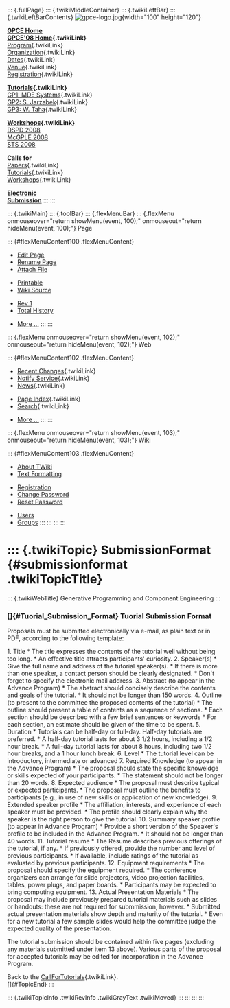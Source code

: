 ::: {.fullPage}
::: {.twikiMiddleContainer}
::: {.twikiLeftBar}
::: {.twikiLeftBarContents}
![gpce-logo.jpg](../pub/GPCE08/WebLeftBar/gpce-logo.jpg){width="100"
height="120"}

**[GPCE Home](http://www.gpce.org/)**\
**[GPCE\'08 Home](WebHome){.twikiLink}**\
[Program](ConferenceProgram){.twikiLink}\
[Organization](ConferenceOrganization){.twikiLink}\
[Dates](ImportantDates){.twikiLink}\
[Venue](ConferenceVenue){.twikiLink}\
[Registration](ConferenceRegistration){.twikiLink}

**[Tutorials](GpceTutorials){.twikiLink}**\
[GP1: MDE Systems](MdeTutorial){.twikiLink}\
[GP2: S. Jarzabek](PowerGenericsTutorial){.twikiLink}\
[GP3: W. Taha](MultiStageProgrammingTutorial){.twikiLink}

**[Workshops](GpceWorkshops){.twikiLink}**\
[DSPD 2008](http://www.labri.fr/perso/reveille/DSPD/2008/)\
[McGPLE
2008](http://www.infosun.fim.uni-passau.de/cl/staff/apel/McGPLE2008/index.html)\
[STS 2008](../Sts/STS08)

**Calls for**\
[Papers](CallForPapers){.twikiLink}\
[Tutorials](CallForTutorials){.twikiLink}\
[Workshops](CallForWorkshops){.twikiLink}

**[Electronic\
Submission](http://www.easychair.org/conferences/?conf=gpce2008)**
:::
:::

::: {.twikiMain}
::: {.toolBar}
::: {.flexMenuBar}
::: {.flexMenu onmouseover="return showMenu(event, 100);" onmouseout="return hideMenu(event, 100);"}
Page

::: {#flexMenuContent100 .flexMenuContent}
-   [Edit
    Page](http://www.program-transformation.org/edit/GPCE08/SubmissionFormat?t=1536828766)
-   [Rename
    Page](http://www.program-transformation.org/rename/GPCE08/SubmissionFormat)
-   [Attach
    File](http://www.program-transformation.org/attach/GPCE08/SubmissionFormat)

<!-- -->

-   [Printable](http://www.program-transformation.org/view/GPCE08/SubmissionFormat?skin=print.pattern)
-   [Wiki
    Source](http://www.program-transformation.org/view/GPCE08/SubmissionFormat?skin=text&raw=on&contenttype=text/plain)

<!-- -->

-   [Rev
    1](http://www.program-transformation.org/view/GPCE08/SubmissionFormat?rev=1.1)
-   [Total
    History](http://www.program-transformation.org/rdiff/GPCE08/SubmissionFormat)

<!-- -->

-   [More
    \...](http://www.program-transformation.org/oops/GPCE08/SubmissionFormat?template=oopsmore&param1=1.1&param2=1.1)
:::
:::

::: {.flexMenu onmouseover="return showMenu(event, 102);" onmouseout="return hideMenu(event, 102);"}
Web

::: {#flexMenuContent102 .flexMenuContent}
-   [Recent Changes](WebChanges){.twikiLink}
-   [Notify Service](WebNotify){.twikiLink}
-   [News](WebNews){.twikiLink}

<!-- -->

-   [Page Index](WebIndex){.twikiLink}
-   [Search](WebSearch){.twikiLink}

<!-- -->

-   [More
    \...](http://www.program-transformation.org/oops/GPCE08/SubmissionFormat?template=oopsmore&param1=1.1&param2=1.1)
:::
:::

::: {.flexMenu onmouseover="return showMenu(event, 103);" onmouseout="return hideMenu(event, 103);"}
Wiki

::: {#flexMenuContent103 .flexMenuContent}
-   [About
    TWiki](http://www.program-transformation.org/view/TWiki/WebHome)
-   [Text
    Formatting](http://www.program-transformation.org/view/TWiki/TextFormattingRules)

<!-- -->

-   [Registration](http://www.program-transformation.org/view/TWiki/TWikiRegistration)
-   [Change
    Password](http://www.program-transformation.org/view/TWiki/ChangePassword)
-   [Reset
    Password](http://www.program-transformation.org/view/TWiki/ResetPassword)

<!-- -->

-   [Users](http://www.program-transformation.org/view/Main/TWikiUsers)
-   [Groups](http://www.program-transformation.org/view/Main/TWikiGroups)
:::
:::
:::
:::

::: {.twikiTopic}
SubmissionFormat {#submissionformat .twikiTopicTitle}
================

::: {.twikiWebTitle}
Generative Programming and Component Engineering
:::

### []{#Tuorial_Submission_Format} Tuorial Submission Format

Proposals must be submitted electronically via e-mail, as plain text or
in PDF, according to the following template:

1\. Title \* The title expresses the contents of the tutorial well
without being too long. \* An effective title attracts participants\'
curiosity. 2. Speaker(s) \* Give the full name and address of the
tutorial speaker(s). \* If there is more than one speaker, a contact
person should be clearly designated. \* Don\'t forget to specify the
electronic mail address. 3. Abstract (to appear in the Advance Program)
\* The abstract should concisely describe the contents and goals of the
tutorial. \* It should not be longer than 150 words. 4. Outline (to
present to the committee the proposed contents of the tutorial) \* The
outline should present a table of contents as a sequence of sections. \*
Each section should be described with a few brief sentences or keywords
\* For each section, an estimate should be given of the time to be
spent. 5. Duration \* Tutorials can be half-day or full-day. Half-day
tutorials are preferred. \* A half-day tutorial lasts for about 3 1/2
hours, including a 1/2 hour break. \* A full-day tutorial lasts for
about 8 hours, including two 1/2 hour breaks, and a 1 hour lunch break.
6. Level \* The tutorial level can be introductory, intermediate or
advanced 7. Required Knowledge (to appear in the Advance Program) \* The
proposal should state the specific knoweldge or skills expected of your
participants. \* The statement should not be longer than 20 words. 8.
Expected audience \* The proposal must describe typical or expected
participants. \* The proposal must outline the benefits to participants
(e.g., in use of new skills or application of new knowledge). 9.
Extended speaker profile \* The affiliation, interests, and experience
of each speaker must be provided. \* The profile should clearly explain
why the speaker is the right person to give the tutorial. 10. Summary
speaker profile (to appear in Advance Program) \* Provide a short
version of the Speaker\'s profile to be included in the Advance Program.
\* It should not be longer than 40 words. 11. Tutorial resume \* The
Resume describes previous offerings of the tutorial, if any. \* If
previously offered, provide the number and level of previous
participants. \* If available, include ratings of the tutorial as
evaluated by previous participants. 12. Equipment requirements \* The
proposal should specify the equipment required. \* The conference
organizers can arrange for slide projectors, video projection
facilities, tables, power plugs, and paper boards. \* Participants may
be expected to bring computing equipment. 13. Actual Presentation
Materials \* The proposal may include previously prepared tutorial
materials such as slides or handouts: these are not required for
submmission, however. \* Submitted actual presentation materials show
depth and maturity of the tutorial. \* Even for a new tutorial a few
sample slides would help the committee judge the expected quality of the
presentation.

The tutorial submission should be contained within five pages (excluding
any materials submitted under item 13 above). Various parts of the
proposal for accepted tutorials may be edited for incorporation in the
Advance Program.

Back to the [CallForTutorials](CallForTutorials){.twikiLink}.\
[]{#TopicEnd}
:::

::: {.twikiTopicInfo .twikiRevInfo .twikiGrayText .twikiMoved}
:::
:::
:::
:::
